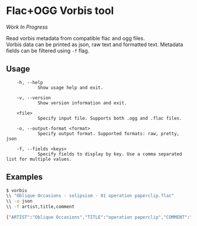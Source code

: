 # Flac+OGG Vorbis tool

*Work In Progress*  

Read vorbis metadata from compatible flac and ogg files.  
Vorbis data can be printed as json, raw text and formatted text.
Metadata fields can be filtered using `-f` flag.

## Usage
```
    -h, --help
            Show usage help and exit.

    -v, --version
            Show version information and exit.

    <file>
            Specify input file. Supports both .ogg and .flac files.

    -o, --output-format <format>
            Specify output format. Supported formats: raw, pretty, json

    -f, --fields <keys>
            Specify fields to display by key. Use a comma separated list for multiple values.
```

## Examples
```bash
$ vorbis
\\ "Oblique Occasions - solipsism - 01 operation paperclip.flac" 
\\ -o json 
\\ -f artist,title,comment

{"ARTIST":"Oblique Occasions","TITLE":"operation paperclip","COMMENT":"Visit https://obliqueoccasions.bandcamp.com"}
```


